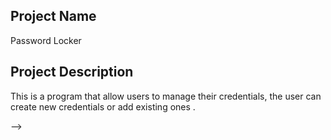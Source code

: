 ## Project Name
Password Locker

## Project Description
This is a  program that allow users to manage their credentials, the user can create new credentials or add existing ones .

<!-- This project was generated with Angular CLI version 8.2.1.

Author
Irene Mercy

Project Setup
Fork the repository On your terminal run the command git clone "project link" On your terminal, cd Github-Project On your terminal then run the command code. to open the project on your text editor.

Live Link
https://irenemercy.github.io/Github-Project/

Technologies Used
Typescript Angular Cli HTML CSS Bootstrap

Dependencies
GitHub API Node.js

Development server
Run ng serve for a dev server. Navigate to http://localhost:4200/. The app will automatically reload if you change any of the source files.

Code scaffolding
Run ng generate component component-name to generate a new component. You can also use ng generate directive|pipe|service|class|guard|interface|enum|module.

Build
Run ng build to build the project. The build artifacts will be stored in the dist/ directory. Use the --prod flag for a production build.

Running unit tests
Run ng test to execute the unit tests via Karma.

Running end-to-end tests
Run ng e2e to execute the end-to-end tests via Protractor.

Further help
To get more help on the Angular CLI use ng help or go check out the Angular CLI README.

Licence
MIT Licence

Copyright
IreneMercyOyoo

Contact
irenemercy700@gmail.com --> -->
